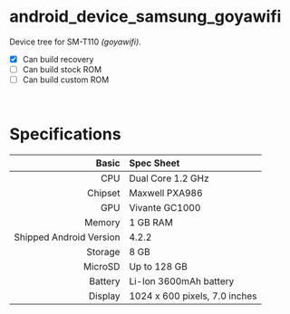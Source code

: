 # android_device_samsung_goyawifi

Device tree for SM-T110 *(goyawifi)*.
- [x] Can build recovery
- [ ] Can build stock ROM
- [ ] Can build custom ROM

<br>

# Specifications
Basic   | Spec Sheet
-------:|:-------------------------
CPU     | Dual Core 1.2 GHz
Chipset | Maxwell PXA986
GPU     | Vivante GC1000
Memory  | 1 GB RAM
Shipped Android Version | 4.2.2
Storage | 8 GB
MicroSD | Up to 128 GB
Battery | Li-Ion 3600mAh battery
Display | 1024 x 600 pixels, 7.0 inches